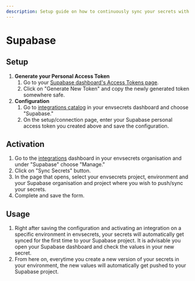 ```yaml
---
description: Setup guide on how to continuously sync your secrets with Supabase.
---
```


# Supabase

## Setup

1. **Generate your Personal Access Token**
   1. Go to your [Supabase dashboard's Access Tokens page](https://app.supabase.com/account/tokens).
   2. Click on "Generate New Token" and copy the newly generated token somewhere safe.
2. **Configuration**
   1. Go to [integrations catalog](https://app.envsecrets.com/integrations/catalog) in your envsecrets dashboard and choose "Supabase."
   2. On the setup/connection page, enter your Supabase personal access token you created above and save the configuration.

## Activation

1. Go to the [integrations](https://app.envsecrets.com/integrations) dashboard in your envsecrets organisation and under "Supabase" choose "Manage."
2. Click on "Sync Secrets" button.
3. In the page that opens, select your envsecrets project, environment and your Supabase organisation and project where you wish to push/sync your secrets.
4. Complete and save the form.

## Usage

1. Right after saving the configuration and activating an integration on a specific environment in envsecrets, your secrets will automatically get synced for the first time to your Supabase project. It is advisable you open your Supabase dashboard and check the values in your new secret.
2. From here on, everytime you create a new version of your secrets in your environment, the new values will automatically get pushed to your Supabase project.
